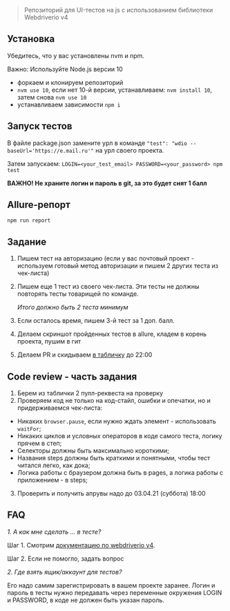 
> Репозиторий для UI-тестов на js с использованием библиотеки Webdriverio v4

## Установка
Убедитесь, что у вас установлены nvm и npm.

Важно: Используйте Node.js версии 10

- форкаем и клонируем репозиторий
- `nvm use 10`, если нет 10-й версии, устанавливаем: `nvm install 10`, затем снова `nvm use 10`
- устанавливаем зависимости `npm i`


## Запуск тестов

В файле package.json замените урл в команде `"test": "wdio --baseUrl='https://e.mail.ru'"` на урл своего проекта.

Затем запускаем:
`LOGIN=<your_test_email> PASSWORD=<your_password> npm test`

**ВАЖНО! Не храните логин и пароль в git, за это будет снят 1 балл**

## Allure-репорт

`npm run report`

## Задание

1. Пишем тест на авторизацию (если у вас почтовый проект - используем готовый метод авторизации и пишем 2 других теста из чек-листа)
2. Пишем еще 1 тест из своего чек-листа. Эти тесты не должны повторять тесты товарищей по команде.
   
    _Итого должно быть 2 теста минимум_

3. Если осталось время, пишем 3-й тест за 1 доп. балл.
4. Делаем скриншот пройденных тестов в allure, кладем в корень проекта, пушим в гит
5. Делаем PR и скидываем [в табличку](https://docs.google.com/spreadsheets/d/13t-CSrqfBMBnW5bBChrp8aUeKhqrR6aNroziT_fvloE/edit#gid=1621448278) до 22:00

## Code review - часть задания
1. Берем из таблички 2 пулл-реквеста на проверку
2. Проверяем код не только на код-стайл, ошибки и опечатки, но и придерживаемся чек-листа:
- Никаких `browser.pause`, если нужно ждать элемент - использовать `waitFor`;
- Никаких циклов и условных операторов в коде самого теста, логику прячем в степ;
- Селекторы должны быть максимально короткими;
- Названия steps должны быть краткими и понятными, чтобы тест читался легко, как дока;
- Логика работы с браузером должна быть в pages, а логика работы с приложением - в steps;
3. Проверить и получить апрувы надо до 03.04.21 (суббота) 18:00

## FAQ
*1. А как мне сделать ... в тесте?*

Шаг 1. Смотрим [документацию по webdriverio v4](http://v4.webdriver.io/api.html). 

Шаг 2. Если не помогло, задать вопрос

*2. Где взять ящик/аккаунт для тестов?*

Его надо самим зарегистрировать в вашем проекте заранее. Логин и пароль в тесты нужно передавать через переменные окружения LOGIN и PASSWORD, в коде не должен быть указан пароль.
